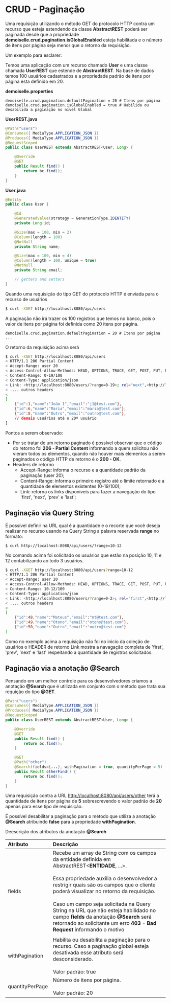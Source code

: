 #                         CRUD - Paginação

Uma requisição utilizando o método GET do protocolo HTTP contra um recurso que esteja estendendo da classe **AbstractREST** poderá ser paginada desde que a propriedade **demoiselle.crud.pagination.isGlobalEnabled** esteja habilitada e o número de itens por página seja menor que o retorno da requisição.

Um exemplo para esclarer:

Temos uma aplicação com um recurso chamado **User** e uma classe chamada **UserREST** que estende de **AbstractREST**. Na base de dados temos 100 usuários cadastrados e a propriedade padrão de itens por página esta definido em 20.

**demoiselle.properties**

```properties
demoiselle.crud.pagination.defaultPagination = 20 # Itens por página
demoiselle.crud.pagination.isGlobalEnabled = true # Habilida ou desabilida a paginação no nível Global
```

**UserREST.java**

```java
@Path("users")
@Consumes({ MediaType.APPLICATION_JSON })
@Produces({ MediaType.APPLICATION_JSON })
@RequestScoped
public class UserREST extends AbstractREST<User, Long> {

    @Override
    @GET    
    public Result find() {
        return bc.find();
    }
}
```

**User.java**

```java
@Entity
public class User {

    @Id
    @GeneratedValue(strategy = GenerationType.IDENTITY)    
    private Long id;

    @Size(max = 100, min = 2)
    @Column(length = 100)
    @NotNull
    private String name;

    @Size(max = 100, min = 4)
    @Column(length = 100, unique = true)
    @NotNull
    private String email;

    // getters and setters
}
```

Quando uma requisição do tipo GET do protocolo HTTP é enviada para o recurso de usuários

```bash
$ curl -XGET http://localhost:8080/api/users
```

A paginação não irá trazer os 100 registros que temos no banco, pois o valor de itens por página foi definida como 20 itens por página.

```properties
demoiselle.crud.pagination.defaultPagination = 20 # Itens por página
...
```

O retorno da requisição acima será

```bash
$ curl -XGET http://localhost:8080/api/users
< HTTP/1.1 206 Partial Content
< Accept-Range: user 20
< Access-Control-Allow-Methods: HEAD, OPTIONS, TRACE, GET, POST, PUT, PATCH, DELETE
< Content-Range: 0-19/100
< Content-Type: application/json
< Link: <http://localhost:8080/users/?range=0-19>; rel="next",<http://localhost:8080/users/?range=80-99>; rel="last"
< .... outros headers
< 
[
    {"id":1,"name":"João 1","email":"j1@test.com"},
    {"id":6,"name":"Maria","email":"maria@test.com"},
    {"id":8,"name":"Outro","email":"outro@test.com"},
    // demais usuários até o 20º usuário
]
```

Pontos a serem observado:

* Por se tratar de um retorno paginado é possível observar que o código do retorno foi **206 - Partial Content** informando a quem solicitou não vieram todos os elementos, quando não houver mais elementos a serem paginados o código HTTP de retorno é o **200 - OK**.
* Headers de retorno
  * Accept-Range: informa o recurso e a quantidade padrão da paginação \(user 20\);
  * Content-Range: informa o primeiro registro até o limite retornado e a quantidade de elementos existentes \(0-19/100\);
  * Link: retorna os links disponíveis para fazer a navegação do tipo 'first', 'next', 'prev' e 'last';

## Paginação via Query String

É possível definir na URL qual é a quantidade e o recorte que você deseja realizar no recurso usando na Query String a palavra reservada **range** no formato:

```
$ curl http://localhost:8080/api/users/?range=10-12
```

No comando acima foi solicitado os usuários que estão na posição 10, 11 e 12 contabilizando ao todo 3 usuários.

```bash
$ curl -XGET http://localhost:8080/api/users?range=10-12
< HTTP/1.1 206 Partial Content
< Accept-Range: user 20
< Access-Control-Allow-Methods: HEAD, OPTIONS, TRACE, GET, POST, PUT, PATCH, DELETE
< Content-Range: 10-12/100
< Content-Type: application/json
< Link: <http://localhost:8080/users/?range=0-2>; rel="first",<http://localhost:8080/users/?range=7-9>; rel="prev", <http://localhost:8080/users/?range=13-15>; rel="next", <http://localhost:8080/users/?range=97-99>; rel="last"
< .... outros headers
< 
[
    {"id":48,"name":"Mateus","email":"mt@test.com"},
    {"id":49,"name":"Otono","email":"otono@test.com"},
    {"id":50,"name":"Outro","email":"outro@test.com"}
]
```

Como no exemplo acima a requisição não foi no inicio da coleção de usuários o HEADER de retorno Link mostra a navagação completa de 'first', 'prev', 'next' e 'last' respeitando a quantidade de registros solicitados.

## Paginação via a anotação @Search

Pensando em um melhor controle para os desenvolvedores criamos a anotação **@Search** que é utilizada em conjunto com o método que trata sua requição do tipo **@GET**.

```java
@Path("users")
@Consumes({ MediaType.APPLICATION_JSON })
@Produces({ MediaType.APPLICATION_JSON })
@RequestScoped
public class UserREST extends AbstractREST<User, Long> {

    @Override
    @GET    
    public Result find() {
        return bc.find();
    }

    @GET
    @Path("other")
    @Search(fields={...}, withPagination = true, quantityPerPage = 5)
    public Result otherFind() {
        return bc.find();
    }
}
```

Uma requisição contra a URL [http://localhost:8080/api/users/other](http://localhost:8080/api/users/other) terá a quantidade de itens por página de **5** sobrescrevendo o valor padrão de **20** apenas para esse tipo de requisição.

É possível desabilitar a paginação para o método que utiliza a anotação **@Search** atribuindo **false** para a propriedade **withPagination**.

Deescrição dos atributos da anotação **@Search**

| Atributo | Descrição |
| :--- | :--- |
| fields | Recebe um array de String com os campos da entidade definida em AbstractREST&lt;**ENTIDADE**, ...&gt;. <br><br>Essa propriedade auxilia o desenvolvedor a restrigir quais são os campos que o cliente poderá visualizar no retorno da requisição.<br><br> Caso um campo seja solicitada na Query String na URL que não esteja habilidado no campo **fields** da anotação **@Search** será retornado ao solicitante um erro **403 - Bad Request** informando o motivo |
|  |  |
| withPagination | Habilita ou desabilita a paginação para o recurso. Caso a paginação global esteja desativada esse atributo será desconsiderado.<br><br> Valor padrão: true |
| quantityPerPage | Número de itens por página. <br><br>Valor padrão: 20 |



